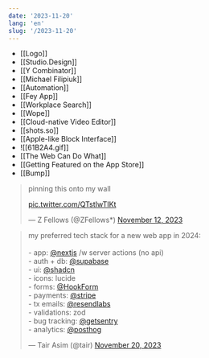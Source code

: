 ```yaml
---
date: '2023-11-20'
lang: 'en'
slug: '/2023-11-20'
---
```


- [[Logo]]
- [[Studio.Design]]
- [[Y Combinator]]
- [[Michael Filipiuk]]
- [[Automation]]
- [[Fey App]]
- [[Workplace Search]]
- [[Wope]]
- [[Cloud-native Video Editor]]
- [[shots.so]]
- [[Apple-like Block Interface]]
- ![[61B2A4.gif]]
- [[The Web Can Do What]]
- [[Getting Featured on the App Store]]
- [[Bump]]

<blockquote class="twitter-tweet">

pinning this onto my wall

<a href="https://t.co/QTstIwTIKt">pic.twitter.com/QTstIwTIKt</a>

&mdash; Z Fellows (@ZFellows*) <a href="https://twitter.com/ZFellows*/status/1723813958698610836?ref_src=twsrc%5Etfw">November 12, 2023</a>

</blockquote>

<blockquote class="twitter-tweet">

my preferred tech stack for a new web app in 2024:<br/><br/>- app: <a href="https://twitter.com/nextjs?ref_src=twsrc%5Etfw">@nextjs</a> /w server actions (no api)<br/>- auth + db: <a href="https://twitter.com/supabase?ref_src=twsrc%5Etfw">@supabase</a><br/>- ui: <a href="https://twitter.com/shadcn?ref_src=twsrc%5Etfw">@shadcn</a><br/>- icons: lucide<br/>- forms: <a href="https://twitter.com/HookForm?ref_src=twsrc%5Etfw">@HookForm</a><br/>- payments: <a href="https://twitter.com/stripe?ref_src=twsrc%5Etfw">@stripe</a><br/>- tx emails: <a href="https://twitter.com/resendlabs?ref_src=twsrc%5Etfw">@resendlabs</a><br/>- validations: zod<br/>- bug tracking: <a href="https://twitter.com/getsentry?ref_src=twsrc%5Etfw">@getsentry</a><br/>- analytics: <a href="https://twitter.com/posthog?ref_src=twsrc%5Etfw">@posthog</a>

&mdash; Tair Asim (@tair) <a href="https://twitter.com/tair/status/1726631560752115840?ref_src=twsrc%5Etfw">November 20, 2023</a>

</blockquote>
